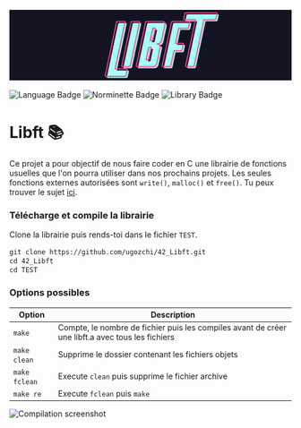 ![Libft logo](img/libft_logo.png)

![Language Badge](https://img.shields.io/badge/C-fe428e?logo=C&label=language&labelColor=151515) ![Norminette Badge](https://img.shields.io/badge/passing-brightgreen?logo=42&label=norminette&labelColor=151515) ![Library Badge](https://img.shields.io/badge/none-c40233?logo=GitHub&label=library%20used&labelColor=151515)

# Libft 📚

Ce projet a pour objectif de nous faire coder en C une librairie de fonctions usuelles que l'on pourra utiliser dans nos prochains projets.
Les seules fonctions externes autorisées sont `write()`, `malloc()` et `free()`. 
Tu peux trouver le sujet [ici](fr.subject.pdf).

### Télécharge et compile la librairie

Clone la librairie puis rends-toi dans le fichier `TEST`. 
```
git clone https://github.com/ugozchi/42_Libft.git
cd 42_Libft
cd TEST
```
### Options possibles

| Option | Description |
| --- | --- |
| `make` | Compte, le nombre de fichier puis les compiles avant de créer une libft.a avec tous les fichiers |
| `make clean` | Supprime le dossier contenant les fichiers objets |
| `make fclean` | Execute `clean` puis supprime le fichier archive |
| `make re` | Execute `fclean` puis `make` |

![Compilation screenshot](.media/compilation_complete_screenshot.png)
